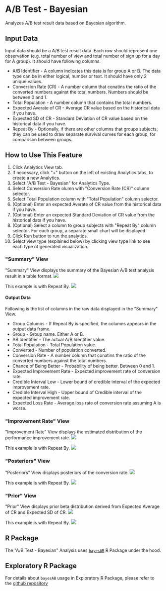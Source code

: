 # A/B Test - Bayesian 
Analyzes A/B test result data based on Bayesian algorithm.

## Input Data
Input data should be a A/B test result data. Each row should represent one observation (e.g. total number of view and total number of sign up for a day for A group). It should have following columns.

* A/B Identifier - A column indicates this data is for group A or B. The data type can be in either logical, number or text. It should have only 2 unique values.
* Conversion Rate (CR) - A number column that conatins the ratio of the converted numbers against the total numbers. Numbers should be between 0 and 1.  
* Total Population - A number column that contains the total numbers. 
* Expected Averate of CR - Average CR value based on the historical data if you have.  
* Expected SD of CR - Standard Deviation of CR value based on the historical data if you have.  
* Repeat By - Optionally, if there are other columns that groups subjects, they can be used to draw separate survival curves for each group, for comparison between groups.


## How to Use This Feature
1. Click Analytics View tab.
1. If necessary, click "+" button on the left of existing Analytics tabs, to create a new Analytics.
1. Select "A/B Test - Bayesian" for Analytics Type.
1. Select Conversion Rate olumn with "Conversion Rate (CR)" column selector.
1. Select Total Population column with "Total Population" column selector.
1. (Optional) Enter an expected Averate of CR value from the historical data if you have. 
1. (Optional) Enter an expected Standard Deviation of CR value from the historical data if you have.  
1. (Optional) Select a column to group subjects with "Repeat By" column selector. For each group, a separate small chart will be displayed.
1. Click Run button to run the analytics.
1. Select view type (explained below) by clicking view type link to see each type of generated visualization.

### "Summary" View
"Summary" View displays the summary of the Bayesian A/B test analysis result in a table format.
![](images/ab_summary.png)

This example is with Repeat By. 
![](images/ab_summary_repeatby.png)

#### Output Data
Following is the list of columns in the raw data displayed in the "Summary" View.
* Group Columns - If Repeat By is specified, the columns appears in the output data frame. 
* Group - Group name. Either A or B.
* AB Identifier - The actual A/B Identifier value. 
* Total Population - Total Population value. 
* Converted - Number of population converted. 
* Conversion Rate - A number column that conatins the ratio of the converted numbers against the total numbers.
* Chance of Being Better - Probability of being better. Between 0 and 1. 
* Expected Improvement Rate - Expected improvement rate of conversion rate. 
* Credible Interval Low - Lower bound of credible interval of the expected improvement rate.
* Credible Interval High - Upper bound of Credible interval of the expected improvement rate. 
* Expected Loss Rate - Average loss rate of conversion rate assuming A is worse. 


### "Improvement Rate" View
"Improvement Rate" View displays the estimated distribution of the performance improvement rate. 
![](images/ab_improvement_rate.png)

This example is with Repeat By. 
![](images/ab_improvement_rate_repeatby.png)

### "Posteriors" View
"Posteriors" View displays posteriors of the conversion rate. 
![](images/ab_post.png)

This example is with Repeat By. 
![](images/ab_post_repeatby.png)

### "Prior" View
"Prior" View displays prior beta distribution derived from Expected Average of CR and Expected SD of CR. 
![](images/ab_prior.png)

This example is with Repeat By. 
![](images/ab_prior_repeatby.png)

## R Package

The "A/B Test - Bayesian" Analysis uses [`bayesAB`](https://cran.r-project.org/web/packages/bayesAB/index.html) R Package under the hood.

## Exploratory R Package

For details about `bayesAB` usage in Exploratory R Package, please refer to the [github repository](https://github.com/exploratory-io/exploratory_func/blob/master/R/do_bayes_ab.R)
